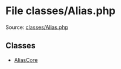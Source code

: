 File classes/Alias.php
=========

Source: [classes/Alias.php](https://github.com/PrestaShop/PrestaShop/blob/1.6.0.11/classes/Alias.php)


Classes
-------

* [AliasCore](class.AliasCore.md)

